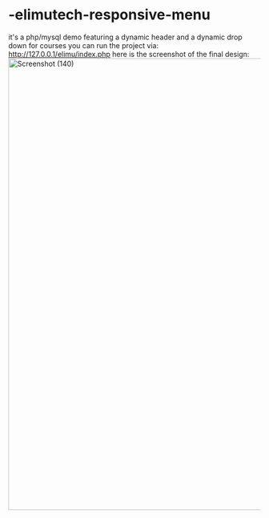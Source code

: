 # -elimutech-responsive-menu
it's a php/mysql demo featuring a dynamic header and a dynamic drop down for courses
you can run the project via: http://127.0.0.1/elimu/index.php
here is the screenshot of the final design: <img width="1600" height="900" alt="Screenshot (140)" src="https://github.com/user-attachments/assets/322e72c1-3264-4caf-8e85-506e3d3b9459" />
